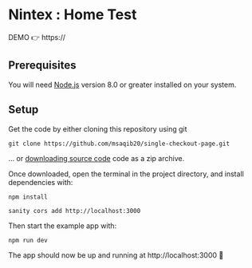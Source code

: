 # Nintex : Home Test

DEMO 👉 https://

## Prerequisites

You will need [Node.js](https://nodejs.org) version 8.0 or greater installed on your system.

## Setup

Get the code by either cloning this repository using git

```
git clone https://github.com/msaqib20/single-checkout-page.git
```

... or [downloading source code](https://github.com/msaqib20/single-checkout-page/archive/master.zip) code as a zip archive.

Once downloaded, open the terminal in the project directory, and install dependencies with:

```
npm install
```

```
sanity cors add http://localhost:3000
```

Then start the example app with:

```
npm run dev
```

The app should now be up and running at http://localhost:3000 🚀

